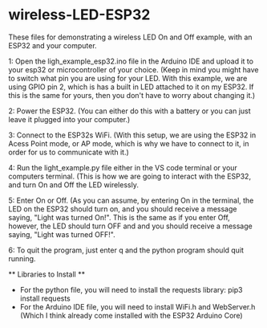 # wireless-LED-ESP32

These files for demonstrating a wireless LED On and Off example, with an ESP32 and your computer. 

1: Open the ligh_example_esp32.ino file in the Arduino IDE and upload it to your esp32 or microcontroller of your choice. (Keep in mind you might have to switch what pin you are using for your LED. With this example, we are using GPIO pin 2, which is has a built in LED attached to it on my ESP32. If this is the same for yours, then you don't have to worry about changing it.)

2: Power the ESP32. (You can either do this with a battery or you can just leave it plugged into your computer.)

3: Connect to the ESP32s WiFi. (With this setup, we are using the ESP32 in Acess Point mode, or AP mode, which is why we have to connect to it, in order for us to communicate with it.)

4: Run the light_example.py file either in the VS code terminal or your computers terminal. (This is how we are going to interact with the ESP32, and turn On and Off the LED wirelessly.

5: Enter On or Off. (As you can assume, by entering On in the terminal, the LED on the ESP32 should turn on, and you should receive a message saying, "Light was turned On!". This is the same as if you enter Off, however, the LED should turn OFF and and you should receive a message saying, "Light was turned OFF!".

6: To quit the program, just enter q and the python program should quit running.

** Libraries to Install ** 

- For the python file, you will need to install the requests library: pip3 install requests
- For the Arduino IDE file, you will need to install WiFi.h and WebServer.h (Which I think already come installed with the ESP32 Arduino Core)

